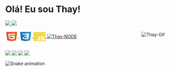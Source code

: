 # Olá! Eu sou Thay!

 <div>
 
  <a href="https://github.com/Thay7">
  <img height="180em" src="https://github-readme-stats.vercel.app/api?username=thay7&show_icons=true&theme=dracula&include_all_commits=true&count_private=true"/>
  <img height="180em" src="https://github-readme-stats.vercel.app/api/top-langs/?username=thay7&layout=compact&langs_count=16&theme=dracula"/>
</div>
  <div style="display: inline_block"><br>
  <img align="center" alt="Thay-HTML" height="30" width="40" src="https://raw.githubusercontent.com/devicons/devicon/master/icons/html5/html5-original.svg">
  <img align="center" alt="Thay-Css" height="30" width="40" src="https://raw.githubusercontent.com/devicons/devicon/master/icons/css3/css3-original.svg">
    <img align="center" alt="Thay-Js" height="30" width="40" src="https://raw.githubusercontent.com/devicons/devicon/master/icons/javascript/javascript-plain.svg">
   <img align="center" alt="Thay-NODE" height="40" width="50" src="https://cdn.jsdelivr.net/gh/devicons/devicon/icons/nodejs/nodejs-plain.svg"/>
   <img align="right" alt="Thay-Gif" "width="200" height="200" src="https://i.picasion.com/pic92/13b3f184a92f42ca202b218332ec25d6.gif">

</div>
  
##
  <a href="https://www.instagram.com/ennylyaht/" target="_blank"><img src="https://img.shields.io/badge/-Instagram-%23E4405F?style=for-the-badge&logo=instagram&logoColor=white" target="_blank"></a>
  <a href="https://www.linkedin.com/in/thaylynne-fran%C3%A7a-719252203/" target="_blank"><img src="https://img.shields.io/badge/-LinkedIn-%230077B5?style=for-the-badge&logo=linkedin&logoColor=white" target="_blank"></a> 
  <a href="https://discord.gg/SdnpFDNDqk" target="_blank"> <img src="https://img.shields.io/badge/Discord-7289DA?style=for-the-badge&logo=discord&logoColor=white" target="_blank"></a> 
  <a href="https://www.youtube.com/c/Thay3x" target="_blank"><img src="https://img.shields.io/badge/YouTube-FF0000?style=for-the-badge&logo=youtube&logoColor=white" target="_blank"></a>
    
  ![Snake animation](https://github.com/thay7/thay7/blob/output/github-contribution-grid-snake.svg)
 
</div>
 
